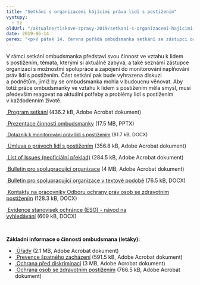 ```yaml
---
title: "Setkání s organizacemi hájícími práva lidí s postižením"
vystupy:
  - tz
oldUrl: "/aktualne/tiskove-zpravy-2019/setkani-s-organizacemi-hajicimi-prava-lidi-s-postizenim"
date: 2019-06-14
perex: "<p>V pátek 14. června pořádá ombudsmanka setkání se zástupci organizací, které hájí práva lidí s postižením. Pro svoji činnost v oblasti monitorování naplňování práv lidí s postižením totiž potřebuje co nejvíce informací, podnětů a zkušeností z praxe.</p>"
---
```


<!-- imported from the old website -->

<p>V rámci setkání ombudsmanka představí svou činnost ve vztahu k lidem s postižením, témata, kterými si aktuálně zabývá, a také seznámí zástupce organizací s možnostmi spolupráce a zapojení do monitorování naplňování práv lidí s postižením. Část setkání pak bude vyhrazena diskuzi a podnětům, jimiž by se ombudsmanka mohla v budoucnu věnovat. Aby totiž práce ombudsmanky ve vztahu k lidem s postižením měla smysl, musí především reagovat na aktuální potřeby a problémy lidí s postižením v každodenním životě.</p><p><a title="Otevření do nového okna" href="/uploads-import/CRPD/DPO_14.6.2019/Program.pdf" target="_blank"> Program setkání</a> (436.2 kB, Adobe Acrobat dokument)</p><p><a title="Otevření do nového okna" href="/uploads-import/CRPD/DPO_14.6.2019/Setkani-prezentace_VOP.pptx" target="_blank"> Prezentace činnosti ombudsmanky</a> (17.5 MB, PPTX)</p><p><span style="font-size: 12.8px;"><a title="Otevření do nového okna" href="/uploads-import/CRPD/DPO_14.6.2019/DOTAZNIK_DPOS.docx" target="_blank"> Dotazník k monitorování práv lidí s postižením</a> (81.7 kB, DOCX)</span></p><p><a title="Otevření do nového okna" href="/uploads-import/CRPD/DPO_14.6.2019/Umluva-CJ-CRPD.pdf" target="_blank"> Úmluva o právech lidí s postižením</a> (356.8 kB, Adobe Acrobat dokument)</p><p><a title="Otevření do nového okna" href="/uploads-import/CRPD/DPO_14.6.2019/List-of-Issues.pdf" target="_blank"> List of Issues (neoficiální překlad)</a> (284.5 kB, Adobe Acrobat dokument)</p><p><a title="Otevření do nového okna" href="/uploads-import/CRPD/DPO_14.6.2019/Bulletin.pdf" target="_blank"> Bulletin pro spolupracující organizace</a> (4 MB, Adobe Acrobat dokument)</p><p><a title="Otevření do nového okna" href="/uploads-import/CRPD/DPO_14.6.2019/bulletin_-_textova_podoba.docx" target="_blank"> Bulletin pro spolupracující organizace v textové podobě</a> (76.5 kB, DOCX)</p><p><a title="Otevření do nového okna" href="/uploads-import/CRPD/DPO_14.6.2019/Kontakty_CRPD.docx" target="_blank"> Kontakty na pracovníky Odboru ochrany práv osob se zdravotním postižením</a> (128.3 kB, DOCX)</p><p><a title="Otevření do nového okna" href="/uploads-import/CRPD/DPO_14.6.2019/ESO_-_navod.docx" target="_blank"> Evidence stanovisek ochránce (ESO) - návod na vyhledávání</a> (609 kB, DOCX)</p><p>   </p><p><b>Základní informace o činnosti ombudsmana (letáky):</b></p><ul><li><a title="Otevření do nového okna" href="/uploads-import/Letaky/01_Urady.pdf" target="_blank"> Úřady</a> (2.1 MB, Adobe Acrobat dokument)</li><li><a title="Otevření do nového okna" href="/uploads-import/Letaky/03_Prevence_spatneho_zachazeni.pdf" target="_blank"> Prevence špatného zacházení</a> (591.5 kB, Adobe Acrobat dokument)</li><li><a title="Otevření do nového okna" href="/uploads-import/Letaky/02_Ochrana_pred_diskriminaci.pdf" target="_blank"> Ochrana před diskriminací</a> (3 MB, Adobe Acrobat dokument)</li><li><a title="Otevření do nového okna" href="/uploads-import/Letaky/04_Ochrana_postizenych.pdf" target="_blank"> Ochrana osob se zdravotním postižením</a> (766.5 kB, Adobe Acrobat dokument)</li></ul>
